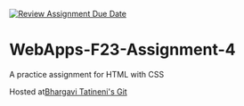 [![Review Assignment Due Date](https://classroom.github.com/assets/deadline-readme-button-24ddc0f5d75046c5622901739e7c5dd533143b0c8e959d652212380cedb1ea36.svg)](https://classroom.github.com/a/4tKarLeg)
# WebApps-F23-Assignment-4
A practice assignment for HTML with CSS

Hosted at<a href=https://44-563-webapps-f23.github.io/44563-webapps-f23-assignment4-MissTatineni>Bhargavi Tatineni's Git</a>
